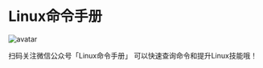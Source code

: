 # Linux命令手册
![avatar](https://mmbiz.qpic.cn/mmbiz_jpg/EI5eF5o1AJpLdPjoqpVbv3tbIo0reptDUghwUM7k3jBWZAyTDsGV8VHpzUdoFOkDdp26TLrFWHXicau4SnfTGzw/640?wx_fmt=jpeg&tp=webp&wxfrom=5&wx_lazy=1&wx_co=1)

扫码关注微信公众号「Linux命令手册」 可以快速查询命令和提升Linux技能哦！
